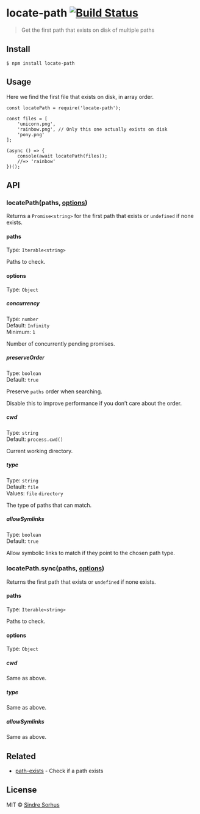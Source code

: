 locate-path [![Build Status](https://travis-ci.org/sindresorhus/locate-path.svg?branch=master)](https://travis-ci.org/sindresorhus/locate-path)
===============================================================================================================================================

> Get the first path that exists on disk of multiple paths

Install
-------

    $ npm install locate-path

Usage
-----

Here we find the first file that exists on disk, in array order.

    const locatePath = require('locate-path');

    const files = [
        'unicorn.png',
        'rainbow.png', // Only this one actually exists on disk
        'pony.png'
    ];

    (async () => {
        console(await locatePath(files));
        //=> 'rainbow'
    })();

API
---

### locatePath(paths, [options](#options-1))

Returns a `Promise<string>` for the first path that exists or `undefined` if none exists.

#### paths

Type: `Iterable<string>`

Paths to check.

#### options

Type: `Object`

##### concurrency

Type: `number`  
Default: `Infinity`  
Minimum: `1`

Number of concurrently pending promises.

##### preserveOrder

Type: `boolean`  
Default: `true`

Preserve `paths` order when searching.

Disable this to improve performance if you don’t care about the order.

##### cwd

Type: `string`  
Default: `process.cwd()`

Current working directory.

##### type

Type: `string`  
Default: `file`  
Values: `file` `directory`

The type of paths that can match.

##### allowSymlinks

Type: `boolean`  
Default: `true`

Allow symbolic links to match if they point to the chosen path type.

### locatePath.sync(paths, [options](#options-1))

Returns the first path that exists or `undefined` if none exists.

#### paths

Type: `Iterable<string>`

Paths to check.

#### options

Type: `Object`

##### cwd

Same as above.

##### type

Same as above.

##### allowSymlinks

Same as above.

Related
-------

-   [path-exists](https://github.com/sindresorhus/path-exists) - Check if a path exists

License
-------

MIT © [Sindre Sorhus](https://sindresorhus.com)
